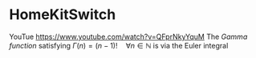 # HomeKitSwitch
YouTue https://www.youtube.com/watch?v=QFprNkyYquM
The *Gamma function* satisfying $\Gamma(n) = (n-1)!\quad\forall n\in\mathbb N$ is via the Euler integral
